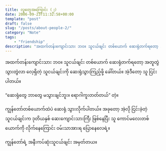 ```yaml
---
title: လူတွေအကြောင်း (၂)
date: 2006-09-23T11:32:58+00:00
template: "post"  
draft: false  
slug: "/posts/about-people-2/"  
category: "Note"
tags:
	- "friendship"
description: "အထက်တန်းကျောင်းသား ဘဝ။ သူငယ်ချင်း တစ်ယောက် ဆေးရုံတက်ရတော့ အတူတွဲသွားတွဲလာ လေ့ရှိတဲ့ သူငယ်ချင်းကို ဆေးရုံသွားကြည့်ဖို့ ခေါ်တယ်။ အဲ့ဒီတော့ သူ ငြင်းပါတယ်။"
---
```

အထက်တန်းကျောင်းသား ဘဝ။ သူငယ်ချင်း တစ်ယောက် ဆေးရုံတက်ရတော့ အတူတွဲသွားတွဲလာ လေ့ရှိတဲ့ သူငယ်ချင်းကို ဆေးရုံသွားကြည့်ဖို့ ခေါ်တယ်။ အဲ့ဒီတော့ သူ ငြင်းပါတယ်။

&#8220;ဆေးရုံတွေ ဘာတွေ မသွားချင်ဘူး။ ရောဂါကူးတတ်တယ်&#8221; တဲ့။

ကျွန်တော်တစ်ယောက်ထဲပဲ ဆေးရုံ သွားလိုက်ပါတယ်။ အခုတော့ အဲ့လို ငြင်းခဲ့တဲ့ သူငယ်ချင်းက ဒုတိယနှစ် ဆေးကျောင်းသားကြီး ဖြစ်နေပြီး သူ ကောင်မလေးတစ်ယောက်ကို လိုက်နေကြောင်း ဝမ်းသာအားရ ပြောနေလေရဲ့။

ကျွန်တော်ရဲ့ အနီးကပ်ဆုံးသူငယ်ချင်း အမှတ်တယ။